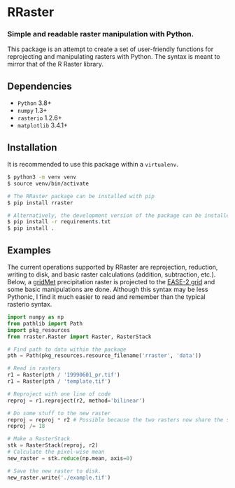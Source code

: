 # RRaster
### Simple and readable raster manipulation with Python.

This package is an attempt to create a set of user-friendly functions for reprojecting and manipulating rasters with 
Python. The syntax is meant to mirror that of the R Raster library. 

Dependencies
------------
- `Python` 3.8+
- `numpy` 1.3+
- `rasterio` 1.2.6+
- `matplotlib` 3.4.1+

Installation
------------
It is recommended to use this package within a `virtualenv`.

```sh
$ python3 -m venv venv
$ source venv/bin/activate

# The RRaster package can be installed with pip
$ pip install rraster

# Alternatively, the development version of the package can be installed from 
$ pip install -r requirements.txt
$ pip install .
````

Examples
--------
The current operations supported by RRaster are reprojection, reduction, writing to disk, and basic raster calculations
(addition, subtraction, etc.). Below, a [gridMet](http://www.climatologylab.org/gridmet.html) precipitation raster is 
projected to the [EASE-2 grid](https://nsidc.org/data/ease) and some basic manipulations are done. Although this syntax
may be less Pythonic, I find it much easier to read and remember than the typical rasterio syntax.

```python
import numpy as np
from pathlib import Path
import pkg_resources
from rraster.Raster import Raster, RasterStack

# Find path to data within the package
pth = Path(pkg_resources.resource_filename('rraster', 'data'))

# Read in rasters
r1 = Raster(pth / '19990601_pr.tif')
r1 = Raster(pth / 'template.tif')

# Reproject with one line of code
reproj = r1.reproject(r2, method='bilinear')

# Do some stuff to the new raster
reproj = reproj * r2 # Possible because the two rasters now share the same projection and resolution.
reproj /= 18

# Make a RasterStack 
stk = RasterStack(reproj, r2)
# Calculate the pixel-wise mean
new_raster = stk.reduce(np.mean, axis=0)

# Save the new raster to disk.
new_raster.write('./example.tif')
```